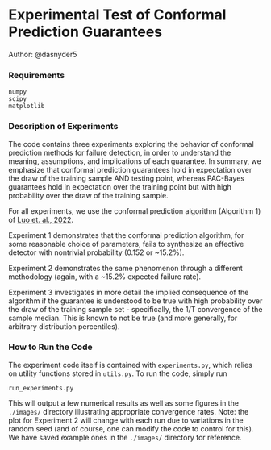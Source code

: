 # Experimental Test of Conformal Prediction Guarantees
Author: @dasnyder5

### Requirements
```
numpy
scipy
matplotlib
```

### Description of Experiments
The code contains three experiments exploring the behavior of conformal prediction methods
for failure detection, in order to understand the meaning, assumptions, and implications of
each guarantee. In summary, we emphasize that conformal prediction guarantees hold in 
expectation over the draw of the training sample AND testing point, whereas PAC-Bayes 
guarantees hold in expectation over the training point but with high probability over the 
draw of the training sample.  

For all experiments, we use the conformal prediction algorithm (Algorithm 1) of [Luo et. al., 2022](https://stanfordasl.github.io/wp-content/papercite-data/pdf/Luo.Zhao.ICRA22.pdf).  

Experiment 1 demonstrates that the conformal prediction algorithm, for some reasonable 
choice of parameters, fails to synthesize an effective detector with nontrivial probability 
(0.152 or ~15.2%).  

Experiment 2 demonstrates the same phenomenon through a different methodology 
(again, with a ~15.2% expected failure rate).  

Experiment 3 investigates in more detail the implied consequence of the 
algorithm if the guarantee is understood to be true with high probability over the 
draw of the training sample set - specifically, the 1/T convergence of the sample median.
This is known to not be true (and more generally, for arbitrary distribution percentiles).  

### How to Run the Code
The experiment code itself is contained with `experiments.py`, which relies on utility functions stored in `utils.py`. To run the code, simply run  

`run_experiments.py`

This will output a few numerical results as well as some figures in the `./images/` directory illustrating appropriate convergence rates. Note: the plot for Experiment 2 will change with each run due to variations in the random seed (and of course, one can modify the code to control for this). We have saved example ones in the `./images/` directory for reference. 
